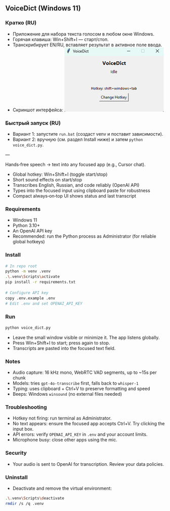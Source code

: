 ## VoiceDict (Windows 11)

### Кратко (RU)
- Приложение для набора текста голосом в любом окне Windows.
- Горячая клавиша: Win+Shift+I — старт/стоп.
- Транскрибирует EN/RU, вставляет результат в активное поле ввода.
- Скриншот интерфейса: ![UI](./docs/ui.png)

### Быстрый запуск (RU)
- Вариант 1: запустите `run.bat` (создаст venv и поставит зависимости).
- Вариант 2: вручную (см. раздел Install ниже) и затем `python voice_dict.py`.

—

Hands‑free speech → text into any focused app (e.g., Cursor chat).

- Global hotkey: Win+Shift+I (toggle start/stop)
- Short sound effects on start/stop
- Transcribes English, Russian, and code reliably (OpenAI API)
- Types into the focused input using clipboard paste for robustness
- Compact always‑on‑top UI shows status and last transcript

### Requirements
- Windows 11
- Python 3.10+
- An OpenAI API key
- Recommended: run the Python process as Administrator (for reliable global hotkeys)

### Install
```bash
# In repo root
python -m venv .venv
.\.venv\Scripts\activate
pip install -r requirements.txt

# Configure API key
copy .env.example .env
# Edit .env and set OPENAI_API_KEY
```

### Run
```bash
python voice_dict.py
```
- Leave the small window visible or minimize it. The app listens globally.
- Press Win+Shift+I to start; press again to stop.
- Transcripts are pasted into the focused text field.

### Notes
- Audio capture: 16 kHz mono, WebRTC VAD segments, up to ~15s per chunk
- Models: tries `gpt-4o-transcribe` first, falls back to `whisper-1`
- Typing: uses clipboard + Ctrl+V to preserve formatting and speed
- Beeps: Windows `winsound` (no external files needed)

### Troubleshooting
- Hotkey not firing: run terminal as Administrator.
- No text appears: ensure the focused app accepts Ctrl+V. Try clicking the input box.
- API errors: verify `OPENAI_API_KEY` in `.env` and your account limits.
- Microphone busy: close other apps using the mic.

### Security
- Your audio is sent to OpenAI for transcription. Review your data policies.

### Uninstall
- Deactivate and remove the virtual environment:
```bash
.\.venv\Scripts\deactivate
rmdir /s /q .venv
```
